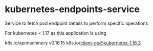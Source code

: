 # kubernetes-endpoints-service

Service to fetch pod endpoint details to perform specific operations

For kubernetes < 1.17 as this application is using

k8s.io/apimachinery v0.16.15
k8s.io/client-go@kubernetes-1.16.3
